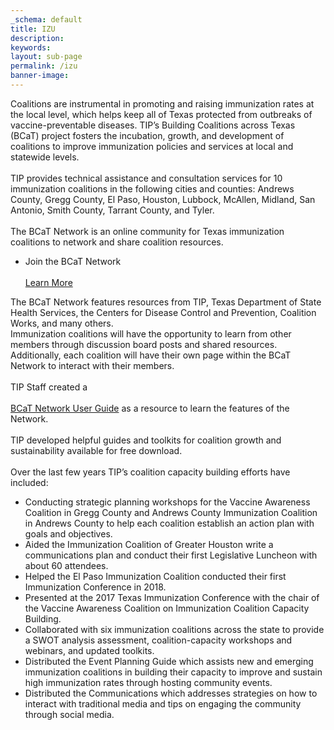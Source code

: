 ```yaml
---
_schema: default
title: IZU
description:
keywords:
layout: sub-page
permalink: /izu
banner-image:
---
```

<div><div>Coalitions are instrumental in promoting and raising immunization rates at the local level, which helps keep all of Texas protected from outbreaks of vaccine-preventable diseases. TIP&rsquo;s Building Coalitions across Texas (BCaT) project fosters the incubation, growth, and development of coalitions to improve immunization policies and services at local and statewide levels.</div></div>

<div><div>&nbsp;</div></div>

<div><div>TIP provides technical assistance and consultation services for 10 immunization coalitions in the following cities and counties: Andrews County, Gregg County, El Paso, Houston, Lubbock, McAllen, Midland, San Antonio, Smith County, Tarrant County, and Tyler.</div></div>

<div><div>&nbsp;</div></div>

<div><div>The BCaT Network is an online community for Texas immunization coalitions to network and share coalition resources.</div></div>

* <div>Join the BCaT Network<div>&nbsp;</div><a href="https://bcatnetwork.ning.com">Learn More</a></div>

<div><div>The BCaT Network features resources from TIP, Texas Department of State Health Services, the Centers for Disease Control and Prevention, Coalition Works, and many others.</div></div>

<div><div>Immunization coalitions will have the opportunity to learn from other members through discussion board posts and shared resources. Additionally, each coalition will have their own page within the BCaT Network to interact with their members.</div></div>

<div><div>&nbsp;</div></div>

<div><div>TIP Staff created a<div>&nbsp;</div><a href="/static/custom/img/resources/bcat-network-user-guide.pdf">BCaT Network User Guide</a> as a resource to learn the features of the Network.</div></div>

<div><div>&nbsp;</div></div>

<div><div>TIP developed helpful guides and toolkits for coalition growth and sustainability available for free download.</div></div>

<div><div>&nbsp;</div></div>

<div><div>Over the last few years TIP&rsquo;s coalition capacity building efforts have included:</div></div>

* <div>Conducting strategic planning workshops for the Vaccine Awareness Coalition in Gregg County and Andrews County Immunization Coalition in Andrews County to help each coalition establish an action plan with goals and objectives.</div>
* <div>Aided the Immunization Coalition of Greater Houston write a communications plan and conduct their first Legislative Luncheon with about 60 attendees.</div>
* <div>Helped the El Paso Immunization Coalition conducted their first Immunization Conference in 2018.</div>
* <div>Presented at the 2017 Texas Immunization Conference with the chair of the Vaccine Awareness Coalition on Immunization Coalition Capacity Building.</div>
* <div>Collaborated with six immunization coalitions across the state to provide a SWOT analysis assessment, coalition-capacity workshops and webinars, and updated toolkits.</div>
* <div>Distributed the Event Planning Guide which assists new and emerging immunization coalitions in building their capacity to improve and sustain high immunization rates through hosting community events.</div>
* <div>Distributed the Communications which addresses strategies on how to interact with traditional media and tips on engaging the community through social media.</div>
